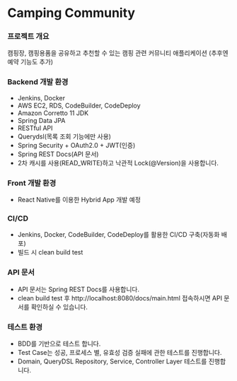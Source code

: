 # Camping Community

### 프로젝트 개요
캠핑장, 캠핑용품을 공유하고 추천할 수 있는 캠핑 관련 커뮤니티 애플리케이션
(추후엔 예약 기능도 추가)

### Backend 개발 환경
- Jenkins, Docker
- AWS EC2, RDS, CodeBuilder, CodeDeploy
- Amazon Corretto 11 JDK
- Spring Data JPA
- RESTful API
- Querydsl(목록 조회 기능에만 사용)
- Spring Security + OAuth2.0 + JWT(인증)
- Spring REST Docs(API 문서)
- 2차 캐시를 사용(READ_WRITE)하고 낙관적 Lock(@Version)을 사용합니다.

### Front 개발 환경
- React Native를 이용한 Hybrid App 개발 예정

### CI/CD
- Jenkins, Docker, CodeBuilder, CodeDeploy를 활용한 CI/CD 구축(자동화 배포)
- 빌드 시 clean build test

### API 문서
- API 문서는 Spring REST Docs를 사용합니다.
- clean build test 후 http://localhost:8080/docs/main.html 접속하시면 API 문서를 확인하실 수 있습니다.

### 테스트 환경
- BDD를 기반으로 테스트 합니다.
- Test Case는 성공, 프로세스 별, 유효성 검증 실패에 관한 테스트를 진행합니다.
- Domain, QueryDSL Repository, Service, Controller Layer 테스트를 진행합니다.
